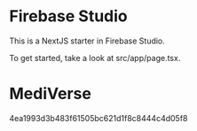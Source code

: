 
# Firebase Studio

This is a NextJS starter in Firebase Studio.

To get started, take a look at src/app/page.tsx.

# MediVerse
 4ea1993d3b483f61505bc621d1f8c8444c4d05f8

